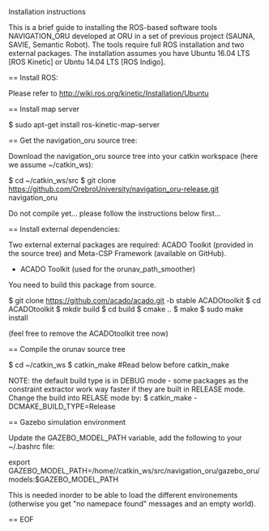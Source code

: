 Installation instructions

This is a brief guide to installing the ROS-based software tools NAVIGATION_ORU developed at ORU in a set of previous project (SAUNA, SAVIE, Semantic Robot). The tools require full ROS installation and two external packages. The installation assumes you have Ubuntu 16.04 LTS [ROS Kinetic] or Ubntu 14.04 LTS [ROS Indigo].

== Install ROS:

Please refer to http://wiki.ros.org/kinetic/Installation/Ubuntu

== Install map server

$ sudo apt-get install ros-kinetic-map-server 

== Get the navigation_oru source tree:

Download the navigation_oru source tree into your catkin workspace (here we assume ~/catkin_ws):

$ cd ~/catkin_ws/src
$ git clone https://github.com/OrebroUniversity/navigation_oru-release.git navigation_oru

Do not compile yet... please follow the instructions below first...

== Install external dependencies:

Two external external packages are required: ACADO Toolkit (provided in the source tree) and Meta-CSP Framework (available on GitHub).

- ACADO Toolkit (used for the orunav_path_smoother)

You need to build this package from source.

$ git clone https://github.com/acado/acado.git -b stable ACADOtoolkit
$ cd ACADOtoolkit
$ mkdir build
$ cd build
$ cmake ..
$ make
$ sudo make install

(feel free to remove the ACADOtoolkit tree now)


== Compile the orunav source tree

$ cd ~/catkin_ws
$ catkin_make						#Read below before catkin_make

NOTE: the default build type is in DEBUG mode - some packages as the constraint extractor work way faster if they are built in RELEASE mode. Change the build into RELASE mode by:
$ catkin_make -DCMAKE_BUILD_TYPE=Release


== Gazebo simulation environment

Update the GAZEBO_MODEL_PATH variable, add the following to your ~/.bashrc file:

export GAZEBO_MODEL_PATH=/home/<your user name>/catkin_ws/src/navigation_oru/gazebo_oru/models:$GAZEBO_MODEL_PATH

This is needed inorder to be able to load the different environements (otherwise you get "no namepace found" messages and an empty world).

== EOF
